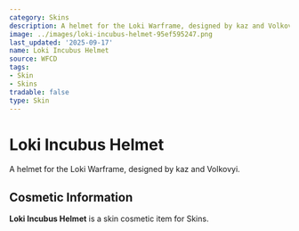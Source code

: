 ```yaml
---
category: Skins
description: A helmet for the Loki Warframe, designed by kaz and Volkovyi.
image: ../images/loki-incubus-helmet-95ef595247.png
last_updated: '2025-09-17'
name: Loki Incubus Helmet
source: WFCD
tags:
- Skin
- Skins
tradable: false
type: Skin
---
```


# Loki Incubus Helmet

A helmet for the Loki Warframe, designed by kaz and Volkovyi.

## Cosmetic Information

**Loki Incubus Helmet** is a skin cosmetic item for Skins.

